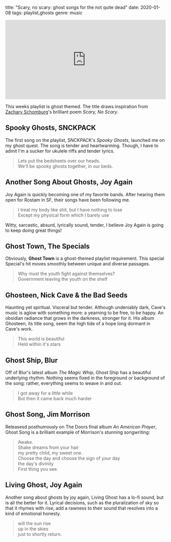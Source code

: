 title: "Scary, no scary: ghost songs for the not quite dead"
date: 2020-01-08
tags: playlist,ghosts
genre: music

<div class="frame-wrap mx-auto sm:float-right">
<iframe src="https://open.spotify.com/embed/playlist/6ahal05QUid7ZpNTBfsG9g" width="100%" height="250" frameborder="0" allowtransparency="true" allow="encrypted-media"></iframe>
</div>

This weeks playlist is ghost themed. The title draws inspiration from [Zachary Schomburg](https://www.poetryfoundation.org/poets/zachary-schomburg)'s brilliant poem _Scary, No Scary_.

## Spooky Ghosts, SNCKPACK

The first song on the playlist, SNCKPACK's _Spooky Ghosts_, launched me on my ghost quest. The song is tender and heartwarming. Though, I have to admit I'm a sucker for ukulele riffs and tender lyrics.

> Lets put the bedsheets over our heads.  
> We'll be spooky ghosts together, in our beds.


## Another Song About Ghosts, Joy Again

Joy Again is quickly becoming one of my favorite bands. After hearing them open for Rostam in SF, their songs have been following me.

> I treat my body like shit, but I have nothing to lose  
> Except my physical form which I barely use

Witty, sarcastic, absurd, lyrically sound, tender, I believe Joy Again is going to keep doing great things!

## Ghost Town, The Specials

Obviously, **Ghost Town** is a ghost-themed playlist requirement. This special Special's hit moves smoothly between unique and diverse passages.

> Why must the youth fight against themselves?  
> Government leaving the youth on the shelf

## Ghosteen, Nick Cave & the Bad Seeds

Haunting yet spiritual. Visceral but tender. Although undeniably dark, Cave's music is aglow with something more: a yearning to be free, to be happy. An obsidian radiance that grows in the darkness, stronger for it. His album Ghosteen, its title song, seem the high tide of a hope long dormant in Cave's work.

> This world is beautiful  
> Held within it's stars

## Ghost Ship, Blur

Off of Blur's latest album *The Magic Whip*, Ghost Ship has a beautiful underlying rhythm. Nothing seems fixed in the foreground or background of the song: rather, everything seems to weave in and out.

> I got away for a little while  
> But then it came back much harder

## Ghost Song, Jim Morrison

Releasesd posthumously on The Doors final album *An American Prayer*, Ghost Song is a brilliant example of Morrison's stunning songwriting:

> Awake.  
> Shake dreams from your hair  
> my pretty child, my sweet one.  
> Choose the day and choose the sign of your day  
> the day's divinity  
> First thing you see.

## Living Ghost, Joy Again

Another song about ghosts by joy again, Living Ghost has a lo-fi sound, but is all the better for it. Lyrical decisions, such as the pluralization of sky so that it rhymes with rise, add a rawness to their sound that resolves into a kind of emotional honesty.

> will the sun rise  
> up in the skies  
> just to shortly return.
